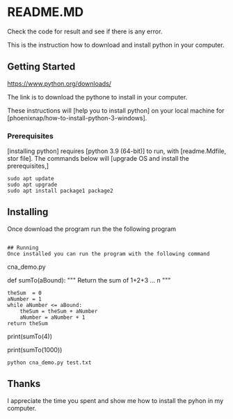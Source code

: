 # README.MD

Check the code for result and see if there is any error.

This is the instruction how to download and install python in your computer.

## Getting Started  
https://www.python.org/downloads/

The link is to download the pythone to install in your computer.

These instructions will [help you to install python] on your local machine for [phoenixnap/how-to-install-python-3-windows].

### Prerequisites

[installing python] requires [python 3.9 (64-bit)] to run, with [readme.Mdfile, stor file]. The commands below will [upgrade OS and install the prerequisites,]

```
sudo apt update
sudo apt upgrade
sudo apt install package1 package2
```
## Installing
Once download the program run the the following program

```

## Running
Once installed you can run the program with the following command

```
cna_demo.py  

def sumTo(aBound):
    """ Return the sum of 1+2+3 ... n """

    theSum  = 0
    aNumber = 1
    while aNumber <= aBound:
        theSum = theSum + aNumber
        aNumber = aNumber + 1
    return theSum

print(sumTo(4))

print(sumTo(1000))

```
python cna_demo.py test.txt
```

## Thanks
I appreciate the time you spent and show me how to install the pyhon in my computer.